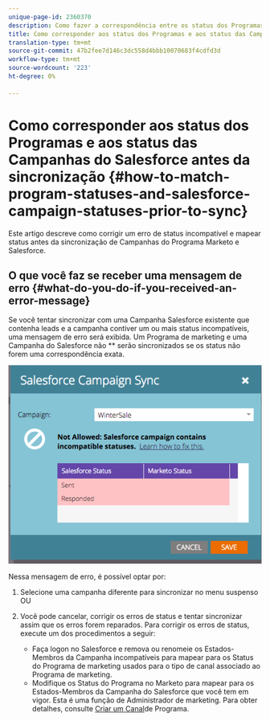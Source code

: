 ```yaml
---
unique-page-id: 2360370
description: Como fazer a correspondência entre os status dos Programas e os status das Campanhas do Salesforce antes da sincronização - Documentos do Marketing - Documentação do produto
title: Como corresponder aos status dos Programas e aos status das Campanhas do Salesforce antes da sincronização
translation-type: tm+mt
source-git-commit: 47b2fee7d146c3dc558d4bbb10070683f4cdfd3d
workflow-type: tm+mt
source-wordcount: '223'
ht-degree: 0%

---
```



# Como corresponder aos status dos Programas e aos status das Campanhas do Salesforce antes da sincronização {#how-to-match-program-statuses-and-salesforce-campaign-statuses-prior-to-sync}

Este artigo descreve como corrigir um erro de status incompatível e mapear status antes da sincronização de Campanhas do Programa Marketo e Salesforce.

## O que você faz se receber uma mensagem de erro {#what-do-you-do-if-you-received-an-error-message}

Se você tentar sincronizar com uma Campanha Salesforce existente que contenha leads e a campanha contiver um ou mais status incompatíveis, uma mensagem de erro será exibida. Um Programa de marketing e uma Campanha do Salesforce não ** serão sincronizados se os status não forem uma correspondência exata.

![](assets/image2015-7-22-9-3a23-3a29.png)

Nessa mensagem de erro, é possível optar por:

1. Selecione uma campanha diferente para sincronizar no menu suspenso OU
1. Você pode cancelar, corrigir os erros de status e tentar sincronizar assim que os erros forem reparados. Para corrigir os erros de status, execute um dos procedimentos a seguir:

   * Faça logon no Salesforce e remova ou renomeie os Estados-Membros da Campanha incompatíveis para mapear para os Status do Programa de marketing usados para o tipo de canal associado ao Programa de marketing.
   * Modifique os Status do Programa no Marketo para mapear para os Estados-Membros da Campanha do Salesforce que você tem em vigor. Esta é uma função de Administrador de marketing. Para obter detalhes, consulte [Criar um Canal](../../../../../product-docs/administration/tags/create-a-program-channel.md)de Programa.

